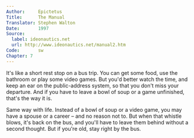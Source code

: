 ```yaml
---
Author:     Epictetus  
Title:      The Manual  
Translator: Stephen Walton  
Date:       1997  
Source:
  label: ideonautics.net
  url: http://www.ideonautics.net/manual2.htm
Code:       sw  
Chapter: 7
---
```


It's like a short rest stop on a bus trip. You can get some food, use the
bathroom or play some video games. But you'd better watch the time, and keep an
ear on the public-address system, so that you don't miss your departure. And if
you have to leave a bowl of soup or a game unfinished, that's the way it is.

Same way with life. Instead of a bowl of soup or a video game, you may have a
spouse or a career – and no reason not to. But when that whistle blows, it's
back on the bus, and you'll have to leave them behind without a second thought.
But if you're old, stay right by the bus.


